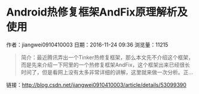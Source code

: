 # Android热修复框架AndFix原理解析及使用
作者：jiangwei0910410003
日期：2016-11-24 09:36
浏览量：11215
> 简介：最近腾讯弄出一个Tinker热修复框架，那么本文先不介绍这个框架，而是先来介绍一下阿里的一个热修复框架AndFix，这个框架出来已经很长时间了，但是看网上没有太多非常详细的讲解，这里就来做一次分析。正...

 链接：http://blog.csdn.net/jiangwei0910410003/article/details/53099390
